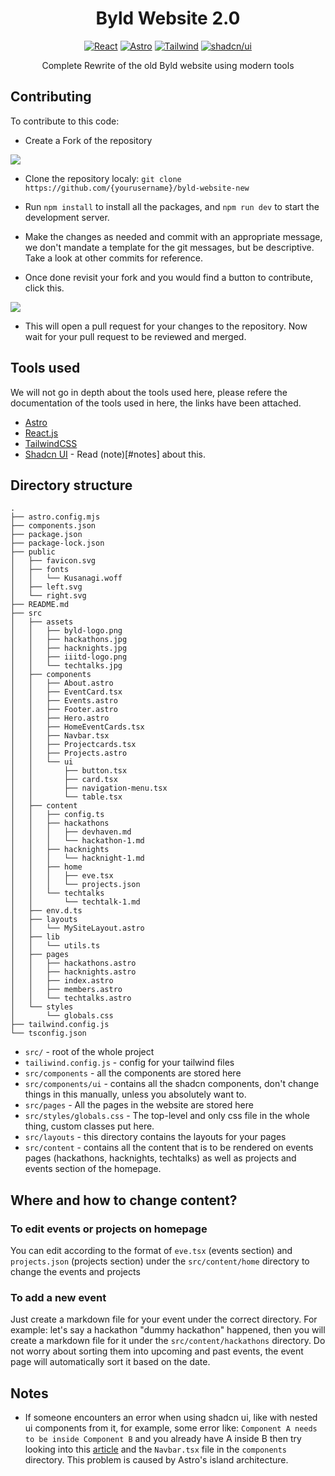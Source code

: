 <div align="center">
  
# Byld Website 2.0

[![React](https://img.shields.io/badge/react-222222?style=for-the-badge&logo=react)](https://www.react.dev/) [![Astro](https://img.shields.io/badge/astro-bc52ee?style=for-the-badge&logo=astro&logoColor=white)](https://www.astro.build/) [![Tailwind](https://img.shields.io/badge/tailwind-06b6d4?style=for-the-badge&logo=tailwindcss&logoColor=white)](https://www.tailwindcss.com/) [![shadcn/ui](https://img.shields.io/badge/shadcn%2Fui-000000?style=for-the-badge&logo=shadcnui)](https://ui.shadcn.com/)

Complete Rewrite of the old Byld website using modern tools

</div>

## Contributing

To contribute to this code:

- Create a Fork of the repository

<img src="https://i.imgur.com/vEZZivz.png"/>

- Clone the repository localy: `git clone https://github.com/{yourusername}/byld-website-new`

- Run `npm install` to install all the packages, and `npm run dev` to start the development server.

- Make the changes as needed and commit with an appropriate message, we don't mandate a template for the git messages, but be descriptive. Take a look at other commits for reference.

- Once done revisit your fork and you would find a button to contribute, click this.

<img src="https://i.imgur.com/p3FyTL5.png"/>

- This will open a pull request for your changes to the repository. Now wait for your pull request to be reviewed and merged.

## Tools used

We will not go in depth about the tools used here, please refere the documentation of the tools used in here, the links have been attached.

- [Astro](https://astro.build/)
- [React.js](https://react.dev/)
- [TailwindCSS](https://tailwindcss.com/)
- [Shadcn UI](https://ui.shadcn.com/docs) - Read (note)[#notes] about this.

## Directory structure

```
.
├── astro.config.mjs
├── components.json
├── package.json
├── package-lock.json
├── public
│   ├── favicon.svg
│   ├── fonts
│   │   └── Kusanagi.woff
│   ├── left.svg
│   └── right.svg
├── README.md
├── src
│   ├── assets
│   │   ├── byld-logo.png
│   │   ├── hackathons.jpg
│   │   ├── hacknights.jpg
│   │   ├── iiitd-logo.png
│   │   └── techtalks.jpg
│   ├── components
│   │   ├── About.astro
│   │   ├── EventCard.tsx
│   │   ├── Events.astro
│   │   ├── Footer.astro
│   │   ├── Hero.astro
│   │   ├── HomeEventCards.tsx
│   │   ├── Navbar.tsx
│   │   ├── Projectcards.tsx
│   │   ├── Projects.astro
│   │   └── ui
│   │       ├── button.tsx
│   │       ├── card.tsx
│   │       ├── navigation-menu.tsx
│   │       └── table.tsx
│   ├── content
│   │   ├── config.ts
│   │   ├── hackathons
│   │   │   ├── devhaven.md
│   │   │   └── hackathon-1.md
│   │   ├── hacknights
│   │   │   └── hacknight-1.md
│   │   ├── home
│   │   │   ├── eve.tsx
│   │   │   └── projects.json
│   │   └── techtalks
│   │       └── techtalk-1.md
│   ├── env.d.ts
│   ├── layouts
│   │   └── MySiteLayout.astro
│   ├── lib
│   │   └── utils.ts
│   ├── pages
│   │   ├── hackathons.astro
│   │   ├── hacknights.astro
│   │   ├── index.astro
│   │   ├── members.astro
│   │   └── techtalks.astro
│   └── styles
│       └── globals.css
├── tailwind.config.js
└── tsconfig.json
```

- `src/` - root of the whole project
- `tailiwind.config.js` - config for your tailwind files
- `src/components` - all the components are stored here
- `src/components/ui` - contains all the shadcn components, don't change things in this manually, unless you absolutely want to.
- `src/pages` - All the pages in the website are stored here
- `src/styles/globals.css` - The top-level and only css file in the whole thing, custom classes put here.
- `src/layouts` - this directory contains the layouts for your pages
- `src/content` - contains all the content that is to be rendered on events pages (hackathons, hacknights, techtalks) as well as projects and events section of the homepage.

## Where and how to change content?

### To edit events or projects on homepage

You can edit according to the format of `eve.tsx` (events section) and `projects.json` (projects section) under the `src/content/home` directory to change the events and projects

### To add a new event

Just create a markdown file for your event under the correct directory. For example: let's say a hackathon "dummy hackathon" happened, then you will create a markdown
file for it under the `src/content/hackathons` directory. Do not worry about sorting them into upcoming and past events, the event page will automatically sort it based on the date.

## Notes

- If someone encounters an error when using shadcn ui, like with nested ui components from it, for example, some error like: `Component A needs to be inside Component B` and you already
  have A inside B then try looking into this [article](https://spacemadness.dev/docs/add-a-shadcn-ui-component/) and the `Navbar.tsx` file in the `components` directory. This problem is caused by Astro's island architecture.
